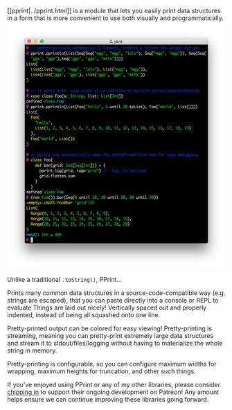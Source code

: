 
[[pprint|../pprint.html]] is a module that lets you easily print data structures in a form that is more convenient to use both visually and programmatically.

![intro](../_assets/images/Example.png)

Unlike a traditional `.toString()`, PPrint...

Prints many common data structures in a source-code-compatible way (e.g. strings are escaped), that you can paste directly into a console or REPL to evaluate
Things are laid out nicely! Vertically spaced out and properly indented, instead of being all squashed onto one line.

Pretty-printed output can be colored for easy viewing!
Pretty-printing is streaming, meaning you can pretty-print extremely large data structures and stream it to stdout/files/logging without having to materialize the whole string in memory.

Pretty-printing is configurable, so you can configure maximum widths for wrapping, maximum heights for truncation, and other such things.

If you've enjoyed using PPrint or any of my other libraries, please consider [chipping in](https://www.patreon.com/lihaoyi) to support their ongoing development on Patreon! Any amount helps ensure we can continue improving these libraries going forward.